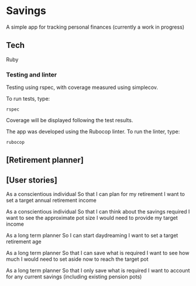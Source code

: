 # Savings

A simple app for tracking personal finances (currently a work in progress)

## Tech

Ruby

### Testing and linter

Testing using rspec, with coverage measured using simplecov.

To run tests, type:
```
rspec
```

Coverage will be displayed following the test results.

The app was developed using the Rubocop linter. To run the linter, type:
```
rubocop
```

## [Retirement planner]

## [User stories]

As a conscientious individual
So that I can plan for my retirement
I want to set a target annual retirement income

As a conscientious individual
So that I can think about the savings required
I want to see the approximate pot size I would need to provide my target income

As a long term planner
So I can start daydreaming
I want to set a target retirement age

As a long term planner
So that I can save what is required
I want to see how much I would need to set aside now to reach the target pot

As a long term planner
So that I only save what is required
I want to account for any current savings (including existing pension pots)
